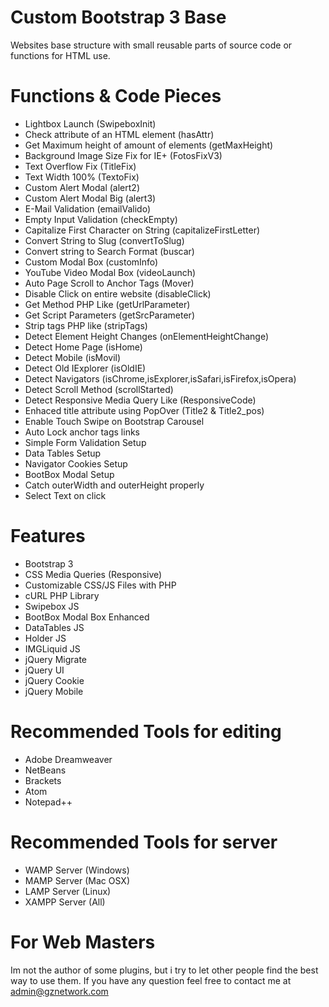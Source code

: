 # Custom Bootstrap 3 Base
Websites base structure with small reusable parts of source code or functions for HTML use.

# Functions & Code Pieces
* Lightbox Launch (SwipeboxInit)
* Check attribute of an HTML element (hasAttr)
* Get Maximum height of amount of elements (getMaxHeight)
* Background Image Size Fix for IE+ (FotosFixV3)
* Text Overflow Fix (TitleFix)
* Text Width 100% (TextoFix)
* Custom Alert Modal (alert2)
* Custom Alert Modal Big (alert3)
* E-Mail Validation (emailValido)
* Empty Input Validation (checkEmpty)
* Capitalize First Character on String (capitalizeFirstLetter)
* Convert String to Slug (convertToSlug)
* Convert string to Search Format (buscar)
* Custom Modal Box (customInfo)
* YouTube Video Modal Box (videoLaunch)
* Auto Page Scroll to Anchor Tags (Mover)
* Disable Click on entire website (disableClick)
* Get Method PHP Like (getUrlParameter)
* Get Script Parameters (getSrcParameter)
* Strip tags PHP like (stripTags)
* Detect Element Height Changes (onElementHeightChange)
* Detect Home Page (isHome)
* Detect Mobile (isMovil)
* Detect Old IExplorer (isOldIE)
* Detect Navigators (isChrome,isExplorer,isSafari,isFirefox,isOpera)
* Detect Scroll Method (scrollStarted)
* Detect Responsive Media Query Like (ResponsiveCode)
* Enhaced title attribute using PopOver (Title2 & Title2_pos)
* Enable Touch Swipe on Bootstrap Carousel
* Auto Lock anchor tags links
* Simple Form Validation Setup
* Data Tables Setup
* Navigator Cookies Setup
* BootBox Modal Setup
* Catch outerWidth and outerHeight properly
* Select Text on click

# Features
* Bootstrap 3
* CSS Media Queries (Responsive)
* Customizable CSS/JS Files with PHP
* cURL PHP Library
* Swipebox JS
* BootBox Modal Box Enhanced
* DataTables JS
* Holder JS
* IMGLiquid JS
* jQuery Migrate
* jQuery UI
* jQuery Cookie
* jQuery Mobile

# Recommended Tools for editing
* Adobe Dreamweaver
* NetBeans
* Brackets
* Atom
* Notepad++

# Recommended Tools for server
* WAMP Server (Windows)
* MAMP Server (Mac OSX)
* LAMP Server (Linux)
* XAMPP Server (All)

# For Web Masters
Im not the author of some plugins, but i try to let other people find the best way to use them. If you have any question feel free to contact me at admin@gznetwork.com